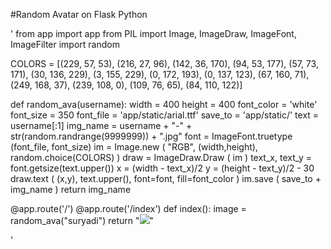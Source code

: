 #Random Avatar on Flask Python

'
from app import app
from PIL import Image, ImageDraw, ImageFont, ImageFilter
import random

COLORS = [(229, 57, 53), (216, 27, 96), (142, 36, 170), (94, 53, 177), (57, 73, 171), (30, 136, 229), (3, 155, 229),
		   (0, 172, 193), (0, 137, 123), (67, 160, 71), (249, 168, 37), (239, 108, 0), (109, 76, 65), (84, 110, 122)]


def random_ava(username):
	width = 400
	height = 400
	font_color = 'white'
	font_size = 350
	font_file = 'app/static/arial.ttf'
	save_to = 'app/static/'
	text = username[:1]
	img_name = username + "-" + str(random.randrange(9999999)) + ".jpg"
	font = ImageFont.truetype (font_file, font_size)
	im = Image.new ( "RGB", (width,height), random.choice(COLORS) )
	draw = ImageDraw.Draw ( im )
	text_x, text_y = font.getsize(text.upper())
	x = (width - text_x)/2
	y = (height - text_y)/2 - 30
	draw.text ( (x,y), text.upper(), font=font, fill=font_color )
	im.save ( save_to + img_name )
	return img_name


@app.route('/')
@app.route('/index')
def index():
	image = random_ava("suryadi")
	return "<img src='/static/" + image + "'/>"
	
'